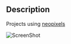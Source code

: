 Description
--------

  Projects using [neopixels](http://www.adafruit.com/category/168)

 ![ScreenShot](https://raw.githubusercontent.com/l0gikG8/OpenEnigma/master/Neopixel/ringreflector.png)

